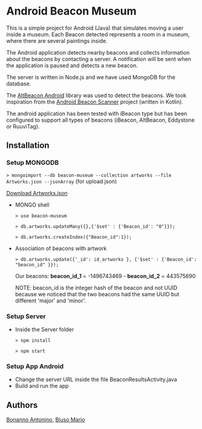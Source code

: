# Android Beacon Museum
This is a simple project for Android (Java) that simulates moving a user inside a museum.
Each Beacon detected represents a room in a museum, where there are several paintings inside.

The Android application detects nearby beacons and collects information about the beacons by contacting a server.
A notification will be sent when the application is paused and detects a new beacon.

The server is written in Node.js and we have used MongoDB for the database.

The [AltBeacon Android](https://altbeacon.github.io/android-beacon-library/index.html) library was used to detect the beacons.
We took inspiration from the [Android Beacon Scanner](https://github.com/Bridouille/android-beacon-scanner) project (written in Kotlin).

The android application has been tested with iBeacon type but has been configured to support all types of beacons (iBeacon, AltBeacon, Eddystone or RuuviTag).

## Installation 

### Setup MONGODB

`> mongoimport --db beacon-museum --collection artworks --file Artworks.json --jsonArray` (for upload json)

[Download Artworks.json](https://github.com/MuseumofModernArt/collection/blob/master/Artworks.json) 

*  MONGO shell

	`> use beacon-museum `

	`> db.artworks.updateMany({},{'$set' : {'Beacon_id': "0"}});`

	`> db.artworks.createIndex({"Beacon_id":1});`

*  Association of beacons with artwork

	`> db.artworks.update({'_id': id_artworks }, {'$set' : {'Beacon_id': "beacon_id" }});`

	Our beacons: **beacon_id_1** = -1496743469 - **beacon_id_2** = 443575690

	NOTE: beacon_id is the integer hash of the beacon and not UUID because we noticed that the two beacons had the same UUID but different 'major' and 'minor'.

### Setup Server

 * Inside the Server folder

	`> npm install`

	`> npm start`

### Setup App Android

* Change the server URL inside the file BeaconResultsActivity.java
* Build and run the app

## Authors

[Bonanno Antonino](https://github.com/AntoninoBonanno), [Biuso Mario](https://github.com/Mariobiuso)
